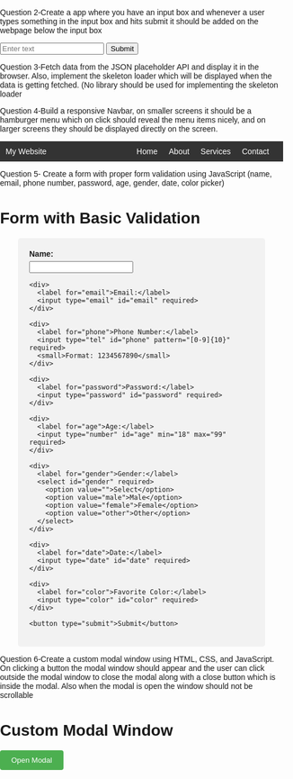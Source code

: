 Question 2-Create a app where you have an input box and whenever a user types something in the input box and hits submit it should be added on the webpage below the input box
<!DOCTYPE html>
<html>
<head>
</head>
<body>
  <input type="text" id="inputText" placeholder="Enter text">
  <button id="submitButton">Submit</button>
  <div id="output"></div>

  <script>
    document.addEventListener("DOMContentLoaded", function() {
      var inputText = document.getElementById("inputText");
      var submitButton = document.getElementById("submitButton");
      var output = document.getElementById("output");

      submitButton.addEventListener("click", function() {
        var text = inputText.value;
        if (text !== "") {
          var paragraph = document.createElement("p");
          paragraph.textContent = text;
          output.appendChild(paragraph);
          inputText.value = "";
        }
      });
    });
  </script>
</body>
</html>

Question 3-Fetch data from the JSON placeholder API and display it in the browser. Also, implement the skeleton loader which will be displayed when the data is getting fetched. (No library should be used for implementing the skeleton loader

<!DOCTYPE html>
<html>
<head>
  <style>
    .skeleton-loader {
      height: 20px;
      background-color: #ddd;
      margin-bottom: 10px;
    }
  </style>
</head>
<body>
  <div id="userList"></div>

  <script>
    document.addEventListener("DOMContentLoaded", function() {
      var userList = document.getElementById("userList");
      var skeletonLoader = '<div class="skeleton-loader"></div>';

      // Display the skeleton loader while data is being fetched
      userList.innerHTML = skeletonLoader.repeat(10);

      fetch("https://jsonplaceholder.typicode.com/users")
        .then(function(response) {
          return response.json();
        })
        .then(function(data) {
          // Clear the skeleton loader
          userList.innerHTML = "";

          // Iterate over the fetched data and display it
          data.forEach(function(user) {
            var userElement = document.createElement("div");
            userElement.textContent = user.name;
            userList.appendChild(userElement);
          });
        })
        .catch(function(error) {
          console.log("An error occurred: ", error);
        });
    });
  </script>
</body>
</html>

Question 4-Build a responsive Navbar, on smaller screens it should be a hamburger menu which on click should reveal the menu items nicely, and on larger screens they should be displayed directly on the screen.

<!DOCTYPE html>
<html>
<head>
  <style>
    /* Navbar styles */
    .navbar {
      background-color: #333;
      color: #fff;
      display: flex;
      justify-content: space-between;
      align-items: center;
      padding: 10px;
    }

    .navbar-brand {
      font-weight: bold;
      font-size: 1.5rem;
    }

    .navbar-menu {
      display: flex;
      align-items: center;
    }

    .navbar-menu ul {
      list-style-type: none;
      margin: 0;
      padding: 0;
      display: flex;
    }

    .navbar-menu li {
      margin-right: 10px;
    }

    .navbar-menu a {
      color: #fff;
      text-decoration: none;
      padding: 5px;
    }

    /* Hamburger menu styles */
    .hamburger {
      display: none;
      cursor: pointer;
    }

    .hamburger span {
      display: block;
      width: 25px;
      height: 3px;
      background-color: #fff;
      margin-bottom: 5px;
    }

    /* Media query for smaller screens */
    @media (max-width: 768px) {
      .navbar-menu ul {
        flex-direction: column;
        display: none;
      }

      .navbar-menu.open ul {
        display: flex;
      }

      .navbar-menu li {
        margin-right: 0;
        margin-bottom: 10px;
      }

      .hamburger {
        display: block;
      }
    }
  </style>
</head>
<body>
  <nav class="navbar">
    <div class="navbar-brand">My Website</div>
    <div class="navbar-menu">
      <ul>
        <li><a href="#">Home</a></li>
        <li><a href="#">About</a></li>
        <li><a href="#">Services</a></li>
        <li><a href="#">Contact</a></li>
      </ul>
      <div class="hamburger">
        <span></span>
        <span></span>
        <span></span>
      </div>
    </div>
  </nav>

  <script>
    document.addEventListener("DOMContentLoaded", function() {
      var navbarMenu = document.querySelector(".navbar-menu");
      var hamburger = document.querySelector(".hamburger");

      hamburger.addEventListener("click", function() {
        navbarMenu.classList.toggle("open");
      });
       });
  </script>
</body>
</html>

Question 5- Create a form with proper form validation using JavaScript (name, email, phone number, password, age, gender, date, color picker)

<!DOCTYPE html>
<html>
<head>
  <title>Form with Basic Validation</title>
  <style>
    body {
      font-family: Arial, sans-serif;
      margin: 0;
      padding: 20px;
    }

    h1 {
      text-align: center;
    }

    form {
      max-width: 400px;
      margin: 0 auto;
      padding: 20px;
      background-color: #f2f2f2;
      border-radius: 5px;
    }

    label {
      display: block;
      margin-bottom: 5px;
      font-weight: bold;
    }

    input[type="text"],
    input[type="email"],
    input[type="tel"],
    input[type="password"],
    input[type="number"],
    select {
      width: 100%;
      padding: 8px;
      margin-bottom: 10px;
      border: 1px solid #ccc;
      border-radius: 4px;
      box-sizing: border-box;
    }

    small {
      display: block;
      margin-top: 5px;
      color: #777;
    }

    button[type="submit"] {
      background-color: #4CAF50;
      color: white;
      padding: 10px 15px;
      border: none;
      border-radius: 4px;
      cursor: pointer;
    }

    .error {
      color: red;
    }
  </style>
</head>
<body>
  <h1>Form with Basic Validation</h1>

  <form id="myForm" onsubmit="validateForm(event)">
    <div>
      <label for="name">Name:</label>
      <input type="text" id="name" required>
    </div>

    <div>
      <label for="email">Email:</label>
      <input type="email" id="email" required>
    </div>

    <div>
      <label for="phone">Phone Number:</label>
      <input type="tel" id="phone" pattern="[0-9]{10}" required>
      <small>Format: 1234567890</small>
    </div>

    <div>
      <label for="password">Password:</label>
      <input type="password" id="password" required>
    </div>

    <div>
      <label for="age">Age:</label>
      <input type="number" id="age" min="18" max="99" required>
    </div>

    <div>
      <label for="gender">Gender:</label>
      <select id="gender" required>
        <option value="">Select</option>
        <option value="male">Male</option>
        <option value="female">Female</option>
        <option value="other">Other</option>
      </select>
    </div>

    <div>
      <label for="date">Date:</label>
      <input type="date" id="date" required>
    </div>

    <div>
      <label for="color">Favorite Color:</label>
      <input type="color" id="color" required>
    </div>

    <button type="submit">Submit</button>
  </form>

  <script>
    function validateForm(event) {
      event.preventDefault();
      
      // Reset any previous error messages
      const errorElements = document.getElementsByClassName('error');
      for (let i = 0; i < errorElements.length; i++) {
        errorElements[i].style.display = 'none';
      }

      // Get form values
      const name = document.getElementById('name').value;
      const email = document.getElementById('email').value;
      const phone = document.getElementById('phone').value;
      const password = document.getElementById('password').value;
      const age = document.getElementById('age').value;
      const gender = document.getElementById('gender').value;
      const date = document.getElementById('date').value;
      const color = document.getElementById('color').value;

      // Perform validation
      if (name === '') {
        displayError('name', 'Name is required.');
      }

      if (!validateEmail(email)) {
        displayError('email', 'Invalid email format.');
      }

      if (!validatePhoneNumber(phone)) {
        displayError('phone', 'Invalid phone number format.');
      }

      if (password.length < 8) {
        displayError('password', 'Password must be at least 8 characters long.');
      }

      if (age < 18 || age > 99) {
        displayError('age', 'Age must be between 18 and 99.');
      }

      if (gender === '') {
        displayError('gender', 'Gender is required.');
      }

      // If there are no errors, submit the form
      if (document.getElementsByClassName('error').length === 0) {
        document.getElementById('myForm').submit();
      }
    }

    function displayError(fieldId, errorMessage) {
      const errorElement = document.createElement('span');
      errorElement.className = 'error';
      errorElement.innerHTML = errorMessage;
      const field = document.getElementById(fieldId);
      field.parentNode.insertBefore(errorElement, field.nextSibling);
    }

    function validateEmail(email) {
      const emailRegex = /^\w+([\.-]?\w+)*@\w+([\.-]?\w+)*(\.\w{2,3})+$/;
      return emailRegex.test(email);
    }

    function validatePhoneNumber(phone) {
      const phoneRegex = /^\d{10}$/;
      return phoneRegex.test(phone);
    }
  </script>
</body>
</html>

Question 6-Create a custom modal window using HTML, CSS, and JavaScript. On clicking a button the modal window should appear and the user can click outside the modal window to close the modal along with a close button which is inside the modal. Also when the modal is open the window should not be scrollable

<!DOCTYPE html>
<html>
<head>
  <title>Custom Modal Window</title>
  <style>
    body {
      margin: 0;
      padding: 0;
      font-family: Arial, sans-serif;
    }

    .modal-overlay {
      display: none;
      position: fixed;
      top: 0;
      left: 0;
      width: 100%;
      height: 100%;
      background-color: rgba(0, 0, 0, 0.5);
      z-index: 9999;
    }

    .modal {
      display: none;
      position: fixed;
      top: 50%;
      left: 50%;
      transform: translate(-50%, -50%);
      background-color: #fff;
      padding: 20px;
      border-radius: 5px;
      box-shadow: 0 0 10px rgba(0, 0, 0, 0.3);
      z-index: 10000;
    }

    .modal-close {
      position: absolute;
      top: 10px;
      right: 10px;
      cursor: pointer;
    }

    .modal-content {
      max-height: 400px;
      overflow-y: auto;
    }

    .open-modal-button {
      padding: 10px 20px;
      background-color: #4CAF50;
      color: white;
      border: none;
      border-radius: 4px;
      cursor: pointer;
    }
  </style>
</head>
<body>
  <h1>Custom Modal Window</h1>

  <button class="open-modal-button" onclick="openModal()">Open Modal</button>

  <div class="modal-overlay" onclick="closeModal()"></div>

  <div class="modal">
    <div class="modal-close" onclick="closeModal()">&times;</div>
    <div class="modal-content">
      <h2>Modal Content</h2>
      <p>This is the content of the modal window.</p>
      <p>You can add any HTML content here.</p>
    </div>
  </div>

  <script>
    const modalOverlay = document.querySelector('.modal-overlay');
    const modal = document.querySelector('.modal');

    function openModal() {
      modalOverlay.style.display = 'block';
      modal.style.display = 'block';
      document.body.style.overflow = 'hidden';
    }

    function closeModal() {
      modalOverlay.style.display = 'none';
      modal.style.display = 'none';
      document.body.style.overflow = 'auto';
    }
  </script>
</body>
</html>





